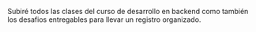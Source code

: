Subiré todos las clases del curso de desarrollo en backend como también los desafios entregables para llevar un registro organizado.
